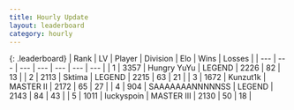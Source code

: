 ```yaml
---
title: Hourly Update
layout: leaderboard
category: hourly
---
```


{: .leaderboard}
| Rank | LV | Player | Division | Elo | Wins | Losses |
| --- | --- | --- | --- | --- | --- | --- |
| <span data-change="0">1</span> | 3357 | <span title="ID: 164871">Hungry YuYu</span> | LEGEND | <span data-change="0">2226</span> | <span data-change="0">82</span> | <span data-change="0">13</span> |
| <span data-change="0">2</span> | 2113 | <span title="ID: 353063">Sktima</span> | LEGEND | <span data-change="0">2215</span> | <span data-change="0">63</span> | <span data-change="0">21</span> |
| <span data-change="0">3</span> | 1672 | <span title="ID: 392407">Kunzut1k</span> | MASTER II | <span data-change="13">2172</span> | <span data-change="1">65</span> | <span data-change="0">27</span> |
| <span data-change="0">4</span> | 904 | <span title="ID: 174294">SAAAAAAANNNNNSS</span> | LEGEND | <span data-change="0">2143</span> | <span data-change="0">84</span> | <span data-change="0">43</span> |
| <span data-change="1">5</span> | 1011 | <span title="ID: 512212">luckyspoin</span> | MASTER III | <span data-change="5">2130</span> | <span data-change="2">50</span> | <span data-change="1">18</span> |